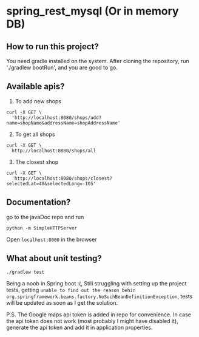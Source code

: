 # spring_rest_mysql (Or in memory DB)

## How to run this project?
You need gradle installed on the system. After cloning the repository, run './gradlew bootRun', and you are good to go.

## Available apis?
1) To add new shops
```
curl -X GET \
  'http://localhost:8080/shops/add?name=shopName&addressName=shopAddressName'
```
2) To get all shops
```
curl -X GET \
  http://localhost:8080/shops/all
```
3) The closest shop
```
curl -X GET \
  'http://localhost:8080/shops/closest?selectedLat=40&selectedLong=-105'
```
## Documentation?
go to the javaDoc repo and run
```
python -m SimpleHTTPServer
```
Open `localhost:8000` in the browser

## What about unit testing?
```
./gradlew test
```
Being a noob in Spring boot :(, Still struggling with setting up the project tests, getting `unable to find out the reason behin org.springframework.beans.factory.NoSuchBeanDefinitionException`, tests will be updated as soon as I get the solution.

P.S. The Google maps api token is added in repo for convenience. In case the api token does not work (most probably I might have disabled it), generate the api token and add it in application properties.
